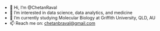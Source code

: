 - 👋 Hi, I’m @ChetanRaval
- 👀 I’m interested in data science, data analytics, and medicine
- 🌱 I’m currently studying Molecular Biology at Griffith University, QLD, AU
- 📫 Reach me on: chetanbraval@gmail.com

<!---
ChetanRaval/ChetanRaval is a ✨ special ✨ repository because its `README.md` (this file) appears on your GitHub profile.
You can click the Preview link to take a look at your changes.
--->
